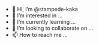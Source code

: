 - 👋 Hi, I’m @stampede-kaka
- 👀 I’m interested in ...
- 🌱 I’m currently learning ...
- 💞️ I’m looking to collaborate on ...
- 📫 How to reach me ...

<!---
stampede-kaka/stampede-kaka is a ✨ special ✨ repository because its `README.md` (this file) appears on your GitHub profile.
You can click the Preview link to take a look at your changes.
--->
